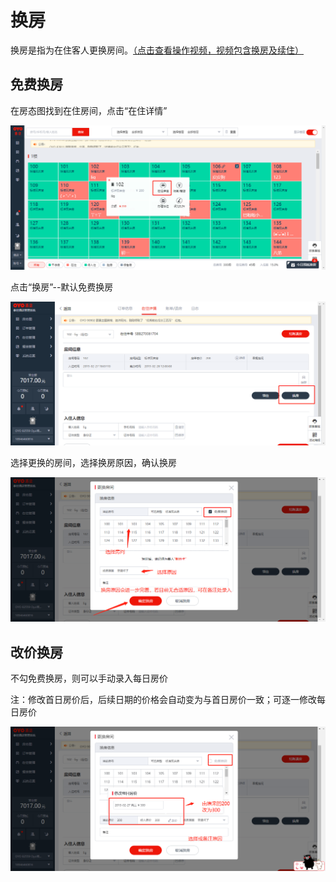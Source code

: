 # 换房

换房是指为在住客人更换房间。[（点击查看操作视频，视频包含换房及续住）](http://crs-pms-vidio.oss-cn-beijing.aliyuncs.com/%E6%8D%A2%E6%88%BF%26%E7%BB%AD%E4%BD%8F.mp4)

## 免费换房

在房态图找到在住房间，点击“在住详情”

![](../../.gitbook/assets/image%20%28400%29.png)

点击“换房”--默认免费换房

![](../../.gitbook/assets/image%20%28144%29.png)

选择更换的房间，选择换房原因，确认换房

![](../../.gitbook/assets/image%20%2897%29.png)

## 改价换房

不勾免费换房，则可以手动录入每日房价

注：修改首日房价后，后续日期的价格会自动变为与首日房价一致；可逐一修改每日房价

![](../../.gitbook/assets/image%20%28140%29.png)

